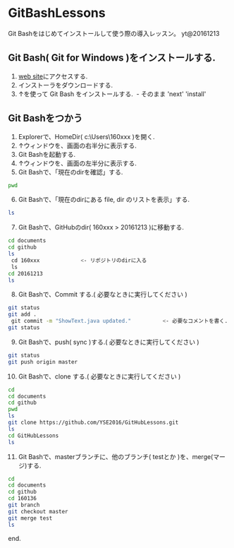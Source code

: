 # GitBashLessons
Git Bashをはじめてインストールして使う際の導入レッスン。
yt@20161213


## Git Bash( Git for Windows )をインストールする.

1. [web site](https://git-for-windows.github.io/)にアクセスする.
2. インストーラをダウンロードする.
3. ↑を使って Git Bash をインストールする.
  - そのまま 'next' 'install'

## Git Bashをつかう

1. Explorerで、HomeDir( c:\Users\160xxx )を開く.
2. ↑ウィンドウを、画面の右半分に表示する.
3. Git Bashを起動する.
4. ↑ウィンドウを、画面の左半分に表示する.
5. Git Bashで、「現在のdirを確認」する.

  ```bash
  pwd
  ```

6. Git Bashで、「現在のdirにある file, dir のリストを表示」する.

  ```bash
  ls
  ```

7. Git Bashで、GitHubのdir( 160xxx > 20161213 )に移動する.

  ```bash
  cd documents
  cd github
  ls
  cd 160xxx             <- リポジトリのdirに入る
  ls
  cd 20161213
  ls
  ```

8. Git Bashで、Commit する.( 必要なときに実行してください )

  ```bash
  git status
  git add .
  git commit -m "ShowText.java updated."          <- 必要なコメントを書く.
  git status
  ```

9. Git Bashで、push( sync )する.( 必要なときに実行してください )

  ```bash
  git status
  git push origin master
  ```

10. Git Bashで、clone する.( 必要なときに実行してください )

  ```bash
  cd
  cd documents
  cd github
  pwd
  ls
  git clone https://github.com/YSE2016/GitHubLessons.git
  ls
  cd GitHubLessons
  ls
  ```

11. Git Bashで、masterブランチに、他のブランチ( testとか )を、merge(マージ)する.

  ```bash
  cd
  cd documents
  cd github
  cd 160136
  git branch
  git checkout master
  git merge test
  ls
  ```

end.
